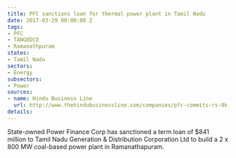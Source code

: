 ```yaml
---
title: PFC sanctions loan for thermal power plant in Tamil Nadu
date: 2017-03-29 00:00:00 Z
tags:
- PFC
- TANGEDCO
- Ramanathpuram
states:
- Tamil Nadu
sectors:
- Energy
subsectors:
- Power
sources:
- name: Hindu Business Line
  url: http://www.thehindubusinessline.com/companies/pfc-commits-rs-9k-cr-to-power-units-in-tamil-nadu/article9592313.ece
details: 
---
```


State-owned Power Finance Corp has sanctioned a term loan of $841 million to Tamil Nadu Generation & Distribution Corporation Ltd to build a 2 x 800 MW coal-based power plant in Ramanathapuram.
